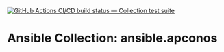 [![GitHub Actions CI/CD build status — Collection test suite](https://github.com/coll-test/ansible.apconos/workflows/Collection%20test%20suite/badge.svg?branch=master)](https://github.com/coll-test/ansible.apconos/actions?query=workflow%3A%22Collection%20test%20suite%22)

Ansible Collection: ansible.apconos
=================================================
